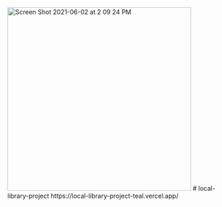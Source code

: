 <img width="414" alt="Screen Shot 2021-06-02 at 2 09 24 PM" src="https://user-images.githubusercontent.com/74835275/120552601-4edf9980-c3ac-11eb-8359-c8f1a555496e.png">
# local-library-project
https://local-library-project-teal.vercel.app/
